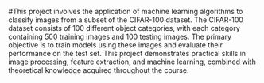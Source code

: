 #This project involves the application of machine learning algorithms to classify images from a subset of the CIFAR-100 dataset. The CIFAR-100 dataset consists of 100 different object categories, with each category containing 500 training images and 100 testing images. The primary objective is to train models using these images and evaluate their performance on the test set. This project demonstrates practical skills in image processing, feature extraction, and machine learning, combined with theoretical knowledge acquired throughout the course.
